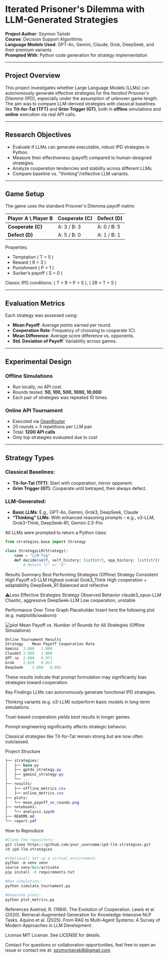 # Iterated Prisoner's Dilemma with LLM-Generated Strategies

**Project Author**: Szymon Tański  
**Course**: Decision Support Algorithms  
**Language Models Used**: GPT-4o, Gemini, Claude, Grok, DeepSeek, and their premium variants  
**Prompted With**: Python code generation for strategy implementation

---

## Project Overview

This project investigates whether Large Language Models (LLMs) can autonomously generate effective strategies for the *Iterated Prisoner's Dilemma* (IPD), especially under the assumption of unknown game length. The aim was to compare LLM-derived strategies with classical baselines like **Tit-for-Tat (TFT)** and **Grim Trigger (GT)**, both in **offline** simulations and **online** execution via real API calls.

---

## Research Objectives

- Evaluate if LLMs can generate executable, robust IPD strategies in Python.
- Measure their effectiveness (payoff) compared to human-designed strategies.
- Analyze cooperation tendencies and stability across different LLMs.
- Compare baseline vs. "thinking"/reflective LLM variants.

---

## Game Setup

The game uses the standard Prisoner's Dilemma payoff matrix:

| Player A \ Player B | Cooperate (C) | Defect (D) |
|---------------------|---------------|------------|
| **Cooperate (C)**   | A: 3 / B: 3   | A: 0 / B: 5|
| **Defect (D)**      | A: 5 / B: 0   | A: 1 / B: 1|

Properties:
- Temptation \( T = 5 \)
- Reward \( R = 3 \)
- Punishment \( P = 1 \)
- Sucker’s payoff \( S = 0 \)

Classic IPD conditions: \( T > R > P > S \), \( 2R > T + S \)

---

## Evaluation Metrics

Each strategy was assessed using:

- **Mean Payoff**: Average points earned per round.
- **Cooperation Rate**: Frequency of choosing to cooperate (C).
- **Mean Difference**: Average score difference vs. opponents.
- **Std. Deviation of Payoff**: Variability across games.

---

## Experimental Design

### Offline Simulations

- Run locally, no API cost.
- Rounds tested: **50, 100, 500, 1000, 10,000**
- Each pair of strategies was repeated 10 times.

### Online API Tournament

- Executed via [OpenRouter](https://openrouter.ai/)
- 20 rounds × 3 repetitions per LLM pair
- Total: **1200 API calls**
- Only top strategies evaluated due to cost

---

## Strategy Types

### Classical Baselines:
- **Tit-for-Tat (TFT)**: Start with cooperation, mirror opponent.
- **Grim Trigger (GT)**: Cooperate until betrayed, then always defect.

### LLM-Generated:
- **Basic LLMs**: E.g., GPT-4o, Gemini, Grok3, DeepSeek, Claude
- **“Thinking” LLMs**: With enhanced reasoning prompts – e.g., o3-LLM, Grok3-Think, DeepSeek-R1, Gemini-2.5-Pro

All LLMs were prompted to return a Python class:
```python
from strategies.base import Strategy

class StrategyLLM(Strategy):
    name = "LLM-Tag"
    def decide(self, self_history: list[str], opp_history: list[str]) -> str:
        # Return "C" or "D"
```
Results Summary
Best Performing Strategies (Offline)
Strategy	Consistent High Payoff
o3-LLM	Highest overall
Grok3_Think	High cooperation + adaptability
DeepSeek_R1	Balanced and reflective

⚠Less Effective Strategies
Strategy	Observed Behavior
claude3_opus-LLM	Chaotic, aggressive
DeepSeek-LLM	Low cooperation, unstable

Performance Over Time
Graph Placeholder
Insert here the following plot (e.g. matplotlib/seaborn):

![plot](https://github.com/user-attachments/assets/0a90d4e8-112c-4aa3-844d-7d8ad1f54529)
Mean Payoff vs. Number of Rounds for All Strategies (Offline Simulations)

```python
Online Tournament Results
Strategy	Mean Payoff	Cooperation Rate
Gemini	3.000	1.000
Claude3	2.988	1.000
GPT-4o	2.988	0.971
Grok	2.829	0.921
DeepSeek	2.804	0.892
```
These results indicate that prompt formulation may significantly bias strategies toward cooperation.

Key Findings
LLMs can autonomously generate functional IPD strategies.

Thinking variants (e.g. o3-LLM) outperform basic models in long-term simulations.

Trust-based cooperation yields best results in longer games.

Prompt engineering significantly affects strategic behavior.

Classical strategies like Tit-for-Tat remain strong but are now often outclassed.

Project Structure
```csharp
├── strategies/
│   ├── base.py
│   ├── gpt4o_strategy.py
│   ├── gemini_strategy.py
│   └── ...
├── results/
│   ├── offline_metrics.csv
│   ├── online_metrics.csv
├── plots/
│   └── mean_payoff_vs_rounds.png
├── notebooks/
│   └── analysis.ipynb
├── README.md
└── report.pdf
```

How to Reproduce
```python
#Clone the repository:
git clone https://github.com/your_username/ipd-llm-strategies.git
cd ipd-llm-strategies

#(Optional) Set up a virtual environment:
python -m venv venv
source venv/bin/activate
pip install -r requirements.txt

#Run simulation:
python simulate_tournament.py

#Generate plots:
python plot_metrics.py
```
References
Axelrod, R. (1984). The Evolution of Cooperation.
Lewis et al. (2020). Retrieval-Augmented Generation for Knowledge-Intensive NLP Tasks.
Aquino et al. (2025). From RAG to Multi-Agent Systems: A Survey of Modern Approaches in LLM Development.

License
MIT License. See LICENSE for details.

Contact
For questions or collaboration opportunities, feel free to open an issue or contact me at:
szymontanski8@gmail.com
